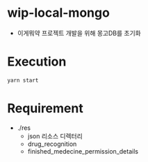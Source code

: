 # wip-local-mongo

- 이게뭐약 프로젝트 개발을 위해 몽고DB를 초기화

# Execution

```bash
yarn start
```

# Requirement

- ./res
  - json 리소스 디렉터리
  - drug_recognition
  - finished_medecine_permission_details
